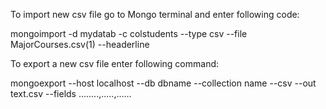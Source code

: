 To import new csv file go to Mongo terminal and enter following code:

mongoimport -d mydatab -c colstudents --type csv --file MajorCourses.csv(1) --headerline


To export a new csv file enter following command:

mongoexport --host localhost --db dbname --collection name --csv --out text.csv --fields ........,.....,......
